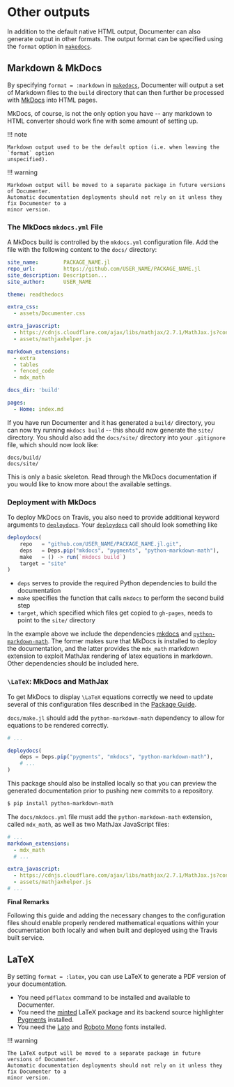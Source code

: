 # Other outputs

In addition to the default native HTML output, Documenter can also generate output in other
formats. The output format can be specified using the `format` option in [`makedocs`](@ref).

## Markdown & MkDocs

By specifying `format = :markdown` in [`makedocs`](@ref), Documenter will output a set of
Markdown files to the `build` directory that can then further be processed with
[MkDocs](https://www.mkdocs.org/) into HTML pages.

MkDocs, of course, is not the only option you have -- any markdown to HTML converter should
work fine with some amount of setting up.

!!! note

    Markdown output used to be the default option (i.e. when leaving the `format` option
    unspecified).

!!! warning

    Markdown output will be moved to a separate package in future versions of Documenter.
    Automatic documentation deployments should not rely on it unless they fix Documenter to a
    minor version.

### The MkDocs `mkdocs.yml` File

A MkDocs build is controlled by the `mkdocs.yml` configuration file. Add the file with the
following content to the `docs/` directory:

```yaml
site_name:        PACKAGE_NAME.jl
repo_url:         https://github.com/USER_NAME/PACKAGE_NAME.jl
site_description: Description...
site_author:      USER_NAME

theme: readthedocs

extra_css:
  - assets/Documenter.css

extra_javascript:
  - https://cdnjs.cloudflare.com/ajax/libs/mathjax/2.7.1/MathJax.js?config=TeX-AMS_HTML
  - assets/mathjaxhelper.js

markdown_extensions:
  - extra
  - tables
  - fenced_code
  - mdx_math

docs_dir: 'build'

pages:
  - Home: index.md
```

If you have run Documenter and it has generated a `build/` directory, you can now try running
`mkdocs build` -- this should now generate the `site/` directory.
You should also add the `docs/site/` directory into your `.gitignore` file, which should now
look like:

```
docs/build/
docs/site/
```

This is only a basic skeleton. Read through the MkDocs documentation if you would like to
know more about the available settings.


### Deployment with MkDocs

To deploy MkDocs on Travis, you also need to provide additional keyword arguments to
[`deploydocs`](@ref). Your [`deploydocs`](@ref) call should look something like

```julia
deploydocs(
    repo   = "github.com/USER_NAME/PACKAGE_NAME.jl.git",
    deps   = Deps.pip("mkdocs", "pygments", "python-markdown-math"),
    make   = () -> run(`mkdocs build`)
    target = "site"
)
```

* `deps` serves to provide the required Python dependencies to build the documentation
* `make` specifies the function that calls `mkdocs` to perform the second build step
* `target`, which specified which files get copied to `gh-pages`, needs to point to the
  `site/` directory

In the example above we include the dependencies [mkdocs](https://www.mkdocs.org)
and [`python-markdown-math`](https://github.com/mitya57/python-markdown-math).
The former makes sure that MkDocs is installed to deploy the documentation,
and the latter provides the `mdx_math` markdown extension to exploit MathJax
rendering of latex equations in markdown. Other dependencies should be
included here.


### ``\LaTeX``: MkDocs and MathJax

To get MkDocs to display ``\LaTeX`` equations correctly we need to update several of this
configuration files described in the [Package Guide](@ref).

`docs/make.jl` should add the `python-markdown-math` dependency to allow for equations to
be rendered correctly.

```julia
# ...

deploydocs(
    deps = Deps.pip("pygments", "mkdocs", "python-markdown-math"),
    # ...
)
```

This package should also be installed locally so that you can preview the generated
documentation prior to pushing new commits to a repository.

```sh
$ pip install python-markdown-math
```

The `docs/mkdocs.yml` file must add the `python-markdown-math` extension, called `mdx_math`,
as well as two MathJax JavaScript files:

```yaml
# ...
markdown_extensions:
  - mdx_math
  # ...

extra_javascript:
  - https://cdnjs.cloudflare.com/ajax/libs/mathjax/2.7.1/MathJax.js?config=TeX-AMS_HTML
  - assets/mathjaxhelper.js
# ...
```

**Final Remarks**

Following this guide and adding the necessary changes to the configuration files should
enable properly rendered mathematical equations within your documentation both locally and
when built and deployed using the Travis built service.


## LaTeX

By setting `format = :latex`, you can use LaTeX to generate a PDF version of your
documentation.

* You need `pdflatex` command to be installed and available to Documenter.
* You need the [minted](https://ctan.org/pkg/minted) LaTeX package and its backend source
  highlighter [Pygments](http://pygments.org/) installed.
* You need the [Lato](http://www.latofonts.com/lato-free-fonts/) and
  [Roboto Mono](https://fonts.google.com/specimen/Roboto+Mono) fonts installed.

!!! warning

    The LaTeX output will be moved to a separate package in future versions of Documenter.
    Automatic documentation deployments should not rely on it unless they fix Documenter to a
    minor version.
